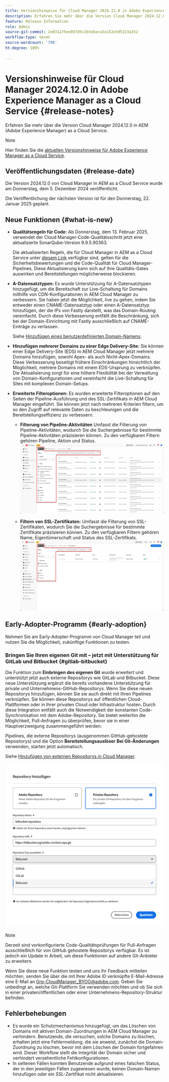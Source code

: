 ```yaml
---
title: Versionshinweise für Cloud Manager 2024.12.0 in Adobe Experience Manager as a Cloud Service
description: Erfahren Sie mehr über die Version Cloud Manager 2024.12.0 in AEM as a Cloud Service.
feature: Release Information
role: Admin
source-git-commit: 2e031a75ee897d5c2b5ebaca3a152e3d5323a252
workflow-type: tm+mt
source-wordcount: '700'
ht-degree: 100%

---
```


# Versionshinweise für Cloud Manager 2024.12.0 in Adobe Experience Manager as a Cloud Service {#release-notes}

Erfahren Sie mehr über die Version Cloud Manager 2024.12.0 in AEM (Adobe Experience Manager) as a Cloud Service.

>[!NOTE]
>
>Hier finden Sie die [aktuellen Versionshinweise für Adobe Experience Manager as a Cloud Service](/help/release-notes/release-notes-cloud/release-notes-current.md).

## Veröffentlichungsdaten {#release-date}

Die Version 2024.12.0 von Cloud Manager in AEM as a Cloud Service wurde am Donnerstag, dem 5. Dezember 2024 veröffentlicht.

Die Veröffentlichung der nächsten Version ist für den Donnerstag, 22. Januar 2025 geplant.


## Neue Funktionen {#what-is-new}

* **Qualitätsregeln für Code:** Ab Donnerstag, dem 13. Februar 2025, verwendet der Cloud Manager-Code-Qualitätsschritt jetzt eine aktualisierte SonarQube-Version 9.9.5.90363.

  Die aktualisierten Regeln, die für Cloud Manager in AEM as a Cloud Service unter [diesem Link](/help/implementing/cloud-manager/code-quality-testing.md#understanding-code-quality-rules) verfügbar sind, gelten für die Sicherheitsbewertungen und die Code-Qualität für Cloud Manager-Pipelines. Diese Aktualisierung kann sich auf Ihre Qualitäts-Gates auswirken und Bereitstellungen möglicherweise blockieren.

<!-- * **Java 21 support:** Customers can now optionally build with Java 17 or Java 21, benefiting from performance improvements and new language features. See [Build environment](/help/implementing/cloud-manager/getting-access-to-aem-in-cloud/build-environment-details.md) for configuration steps, including updating your Maven project description, and certain library versions. When the build version is set to Java 17 or Java 21, the runtime defaults to Java 21.

    Starting February 2025, sandboxes and dev environments upgrade to the Java 21 runtime, regardless of the build version (Java 8, 11, 17, or 21). Production environments follow with an upgrade in April 2025. -->

* **A-Datensatztypen:** Es wurde Unterstützung für A-Datensatztypen hinzugefügt, um die Bereitschaft zur Live-Schaltung für Domains mithilfe von CDN-Konfigurationen in AEM Cloud Manager zu verbessern. Sie haben jetzt die Möglichkeit, live zu gehen, indem Sie entweder einen CNAME-Datensatztyp oder einen A-Datensatztyp hinzufügen, der die IPs von Fastly darstellt, was das Domain-Routing vereinfacht. Durch diese Verbesserung entfällt die Beschränkung, sich bei der Domain-Einrichtung mit Fastly ausschließlich auf CNAME-Einträge zu verlassen.

  Siehe [Hinzufügen eines benutzerdefinierten Domain-Namens](/help/implementing/cloud-manager/custom-domain-names/add-custom-domain-name.md). <!-- CMGR-63076 -->

<!-- * The AEM Code Quality step now uses SonarQube 9.9 Server, replacing the older 7.4 version. This upgrade brings additional security, performance, and code quality checks, offering more comprehensive analysis and coverage for your projects. -->

* **Hinzufügen mehrerer Domains zu einer Edge Delivery-Site:** Sie können einer Edge Delivery-Site (EDS) in AEM Cloud Manager jetzt mehrere Domains hinzufügen, sowohl Apex- als auch Nicht-Apex-Domains. Diese Verbesserung beseitigt frühere Einschränkungen hinsichtlich der Möglichkeit, mehrere Domains mit einem EDS-Ursprung zu verknüpfen. Die Aktualisierung sorgt für eine höhere Flexibilität bei der Verwaltung von Domain-Konfigurationen und vereinfacht die Live-Schaltung für Sites mit komplexen Domain-Setups. <!-- CMGR-63007 -->

* **Erweiterte Filteroptionen:** Es wurden erweiterte Filteroptionen auf den Seiten der Pipeline-Ausführung und des SSL-Zertifikats in AEM Cloud Manager eingeführt. Sie können jetzt nach mehreren Kriterien filtern, um so den Zugriff auf relevante Daten zu beschleunigen und die Bereitstellungseffizienz zu verbessern. <!-- CMGR-26263 -->

   * **Filterung von Pipeline-Aktivitäten** Umfasst die Filterung von Pipeline-Aktivitäten, wodurch Sie die Suchergebnisse für bestimmte Pipeline-Aktivitäten präzisieren können. Zu den verfügbaren Filtern gehören Pipeline, Aktion und Status.
     ![Filtern von Pipeline-Aktivitäten](/help/implementing/cloud-manager/assets/filters-pipeline.png)


   * **Filtern von SSL-Zertifikaten:** Umfasst die Filterung von SSL-Zertifikaten, wodurch Sie die Suchergebnisse für bestimmte Zertifikate präzisieren können. Zu den verfügbaren Filtern gehören Name, Eigentümerschaft und Status des SSL-Zertifikats.
     ![Filtern von SSL-Zertifikaten](/help/implementing/cloud-manager/assets/filters-ssl-certificates.png)

## Early-Adopter-Programm {#early-adoption}

Nehmen Sie am Early-Adopter-Programm von Cloud Manager teil und nutzen Sie die Möglichkeit, zukünftige Funktionen zu testen.

### Bringen Sie Ihren eigenen Git mit – jetzt mit Unterstützung für GitLab und Bitbucket {#gitlab-bitbucket}

<!-- BOTH CS & AMS -->

Die Funktion zum **Einbringen des eigenen Git** wurde erweitert und unterstützt jetzt auch externe Repositorys wie GitLab und Bitbucket. Diese neue Unterstützung ergänzt die bereits vorhandene Unterstützung für private und Unternehmens-GitHub-Repositorys. Wenn Sie diese neuen Repositorys hinzufügen, können Sie sie auch direkt mit Ihren Pipelines verknüpfen. Sie können diese Repositorys auf öffentlichen Cloud-Plattformen oder in Ihrer privaten Cloud oder Infrastruktur hosten. Durch diese Integration entfällt auch die Notwendigkeit der konstanten Code-Synchronisation mit dem Adobe-Repository. Sie bietet weiterhin die Möglichkeit, Pull-Anfragen zu überprüfen, bevor sie in einer Hauptverzweigung zusammengeführt werden.

Pipelines, die externe Repositorys (ausgenommen GitHub-gehostete Repositorys) und die Option **Bereitstellungsauslöser** **Bei Git-Änderungen** verwenden, starten jetzt automatisch.

Siehe [Hinzufügen von externen Repositorys in Cloud Manager](/help/implementing/cloud-manager/managing-code/external-repositories.md).

![Dialogfeld „Repository hinzufügen“](/help/implementing/cloud-manager/release-notes/assets/repositories-add-release-notes.png)

>[!NOTE]
>
>Derzeit sind vorkonfigurierte Code-Qualitätsprüfungen für Pull-Anfragen ausschließlich für von GitHub gehostete Repositorys verfügbar. Es ist jedoch ein Update in Arbeit, um diese Funktionen auf andere Git-Anbieter zu erweitern.

Wenn Sie diese neue Funktion testen und uns Ihr Feedback mitteilen möchten, senden Sie über die mit Ihrer Adobe ID verknüpfte E-Mail-Adresse eine E-Mail an [Grp-CloudManager_BYOG@adobe.com](mailto:Grp-CloudManager_BYOG@adobe.com). Geben Sie unbedingt an, welche Git-Plattform Sie verwenden möchten und ob Sie sich in einer privaten/öffentlichen oder einer Unternehmens-Repository-Struktur befinden.

## Fehlerbehebungen

* Es wurde ein Schutzmechanismus hinzugefügt, um das Löschen von Domains mit aktiven Domain-Zuordnungen in AEM Cloud Manager zu verhindern. Benutzende, die versuchen, solche Domains zu löschen, erhalten jetzt eine Fehlermeldung, die sie anweist, zunächst die Domain-Zuordnung zu löschen, bevor mit dem Löschen der Domain fortgefahren wird. Dieser Workflow stellt die Integrität der Domain sicher und verhindert versehentliche Fehlkonfigurationen. <!-- CMGR-63033 -->
* In seltenen Fällen konnten Benutzende aufgrund eines falschen Status, der in den jeweiligen Fällen zugewiesen wurde, keinen Domain-Namen hinzufügen oder ein SSL-Zertifikat nicht aktualisieren. <!-- CMGR-62816 -->


<!-- ## Known issues {#known-issues} -->
